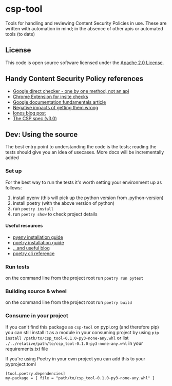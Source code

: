 
# csp-tool

Tools for handling and reviewing Content Security Policies in use. These are written with automation in mind; in the absence of other apis or automated tools (to date)

## License

This code is open source software licensed under the [Apache 2.0 License]("http://www.apache.org/licenses/LICENSE-2.0.html").

## Handy Content Security Policy references
- [Google direct checker - one by one method, not an api](https://csp-evaluator.withgoogle.com/)
- [Chrome Extension for insite checks](https://chrome.google.com/webstore/detail/csp-evaluator/fjohamlofnakbnbfjkohkbdigoodcejf?hl=en)
- [Google documentation fundamentals article](https://developers.google.com/web/fundamentals/security/csp)
- [Negative impacts of getting them wrong](https://www.netsparker.com/blog/web-security/negative-impact-incorrect-csp-implementations/)
- [Ionos blog post](https://www.ionos.co.uk/digitalguide/server/security/content-security-policy-how-websites-are-becoming-safer/)
- [The CSP spec (v3.0)](https://www.w3.org/TR/CSP3/)

## Dev: Using the source

The best entry point to understanding the code is the tests; reading the tests should give you an idea of usecases. More docs will be incrementally added 

### Set up
For the best way to run the tests it's worth setting your environment up as follows:

1) install pyenv (this will pick up the python version from .python-version)
2) install poetry (with the above version of python)
3) run `poetry install`
4) run `poetry show` to check project details

#### Useful resources
- [pyenv installation guide](https://github.com/pyenv/pyenv)
- [poetry installation guide](https://python-poetry.org/docs/#system-requirements)
- [...and useful blog](https://blog.jayway.com/2019/12/28/pyenv-poetry-saviours-in-the-python-chaos/)
- [poetry cli reference](https://python-poetry.org/docs/cli/)


### Run tests
on the command line from the project root run `poetry run pytest`

### Building source & wheel
on the command line from the project root run `poetry build`

### Consume in your project
If you can't find this package as `csp-tool` on pypi.org (and therefore pip) you can still install it as a module in your consuming project by using
`pip install /path/to/csp_tool-0.1.0-py3-none-any.whl` or list `./../relative/path/to/csp_tool-0.1.0-py3-none-any.whl` in your requirements.txt file

If you're using Poetry in your own project you can add this to your pyproject.toml
```
[tool.poetry.dependencies]
my-package = { file = "path/to/csp_tool-0.1.0-py3-none-any.whl" }
```

